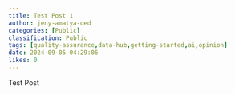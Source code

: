 ```yaml
---
title: Test Post 1
author: jeny-amatya-qed
categories: [Public]
classification: Public
tags: [quality-assurance,data-hub,getting-started,ai,opinion]
date: 2024-09-05 04:29:06 
likes: 0
---
```


Test Post